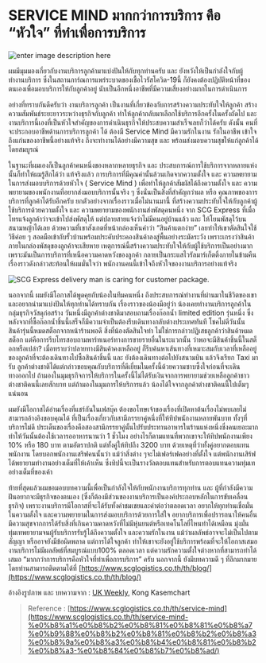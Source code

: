 
SERVICE MIND มากกว่าการบริการ คือ “หัวใจ” ที่ทำเพื่อการบริการ
===

![enter image description here](https://www.scglogistics.co.th/wp-content/uploads/2021/04/Service-Mind-In-Service-Business.jpg)

ผมมีมุมมองเกี่ยวกับงานบริการลูกค้ามาแบ่งปันให้กับทุกท่านครับ และ ยังหวังให้เป็นกำลังใจกับผู้ทำงานบริการ ซึ่งในสถานการ์ณการแพร่ระบาดของเชื้อไวรัสโควิด-19นี้ ก็ยังคงต้องปฏิบัติหน้าที่ของตนเองเพื่อมอบบริการให้กับลูกค้าอยู่ นับเป็นอีกหนึ่งอาชีพที่มีความเสี่ยงอย่างมากในการดำเนินการ

อย่างที่ทราบกันดีครับว่า งานบริการลูกค้า เป็นงานที่เกี่ยวข้องกับการสร้างความประทับใจให้ลูกค้า สร้างความสัมพันธ์ระยะยาวระหว่างธุรกิจกับลูกค้า ทำให้ลูกค้ากลับมาเลือกใช้บริการอีกครั้งในครั้งถัดไป และ งานบริการนี้เองที่เป็นหัวใจสำคัญของการดำเนินธุรกิจให้ประสบความสำเร็จเลยก็ว่าได้ครับ ดังนั้น คนที่จะประกอบอาชีพด้านการบริการลูกค้า ได้ ต้องมี Service Mind มีความรักในงาน รักในอาชีพ เข้าใจถึงแก่นของอาชีพนี้อย่างแท้จริง ถึงจะทำงานได้อย่างมีความสุข และ พร้อมส่งมอบความสุขให้แก่ลูกค้าได้โดยสมบูรณ์

ในฐานะที่ผมเองก็เป็นลูกค้าคนหนึ่งของหลากหลายธุรกิจ และ ประสบการณ์การใช้บริการจากหลายแห่งนั้นก็ทำให้ผมรู้สึกได้ว่า แท้จริงแล้ว การบริการที่มีคุณค่านั้นล้วนเกิดจากความตั้งใจ และ ความพยายามในการส่งมอบบริการด้วยหัวใจ ( Service Mind ) เพื่อทำให้ลูกค้าสัมผัสได้ถึงความตั้งใจ และ ความพยายามของพนักงานที่อยากส่งมอบบริการนั้นจริง ๆ ซึ่งนั่นเป็นสิ่งที่สำคัญกว่าผล หรือ คุณภาพของการบริการที่ลูกค้าได้รับอีกครับ ยกตัวอย่างจากเรื่องราวเมื่อไม่นานมานี้ ที่สร้างความประทับใจให้กับลูกค้าผู้ใช้บริการด้วยความตั้งใจ และ ความพยายามของพนักงานส่งพัสดุคนหนึ่ง จาก SCG Express ที่เมื่อโทรแจ้งลูกค้าว่าจะเข้าไปส่งพัสดุให้ แต่ปลายสายแจ้งว่าไม่มีคนอยู่บ้านแล้ว และ ให้โยนพัสดุไว้บนสนามหญ้าได้เลย ด้วยความที่เขาสังเกตที่หน้ากล่องเห็นคำว่า “สินค้าแตกง่าย” เลยทำให้เขาตัดสินใจใช้วิธีค่อย ๆ สอดมือเข้ากับรั้วบ้านพร้อมประคับประคองสินค้าลงสู่พื้นอย่างระมัดระวัง เพราะเกรงว่าสินค้าภายในกล่องพัสดุของลูกค้าจะเสียหาย เหตุการณ์นี้สร้างความประทับใจให้กับผู้ใช้บริการเป็นอย่างมากเพราะมันเป็นการบริการที่เหนือความคาดหวังของลูกค้า กลายเป็นกระแสไวรัลมาร์เก็ตติ้งภายในข้ามคืน เรื่องราวดังกล่าวสะท้อนให้ผมมั่นใจว่า พนักงานคนนี้เข้าใจถึงหัวใจของงานบริการอย่างแท้จริง

![SCG Express delivery man is caring for customer package.](https://www.scglogistics.co.th/wp-content/uploads/2021/04/SCG-Express-Delivery-Man-Care-for-customer-parcel.jpg)

นอกจากนี้ ผมยังมีโอกาสได้พูดคุยกับน้องในทีมคนหนึ่ง ถึงประสบการณ์ทำงานที่ผ่านมาในชีวิตของเขา และอยากนำมาแบ่งปันให้ทุกท่านได้ทราบกัน เรื่องราวของน้องมีอยู่ว่า น้องเคยทำงานบริการลูกค้าในกลุ่มธุรกิจวัสดุก่อสร้าง วันหนึ่งมีลูกค้าต่างชาติมาสอบถามเรื่องก๊อกน้ำ limited edition รุ่นหนึ่ง ซึ่งหลังจากที่ซื้อก๊อกน้ำชิ้นนี้เสร็จก็มีความจำเป็นต้องรีบเดินทางกลับต่างประเทศทันที โชคไม่ดีวันนั้น สินค้ารุ่นนี้หมดสต็อกจากหน้าร้านพอดี สิ่งที่น้องตัดสินใจทำ ไม่ใช่การกล่าวปฏิเสธลูกค้าว่าสินค้าหมดสต็อก แต่คือการรีบโทรสอบถามพาร์ทเนอร์ทางการขายรายอื่นในระแวกนั้น ว่าพอจะมีสินค้าชิ้นนี้ในสต็อกหรือเปล่า? เมื่อทราบว่าปลายทางมีสินค้าคงเหลืออยู่ ก็รีบค้นหาเส้นทางที่เหมาะสมกับเวลาที่เหลืออยู่ของลูกค้าที่จะต้องเดินทางไปซื้อสินค้าชิ้นนี้ และ ยังต้องเดินทางต่อไปยังสนามบิน แล้วจึงเรียก Taxi มารับ ลูกค้าต่างชาติได้แต่กล่าวขอบคุณกับบริการที่ดีเยี่ยมในครั้งนี้ด้วยความซาบซึ้งใจก่อนที่จะเดินทางออกไป ถ้ามองในมุมธุรกิจการให้บริการในครั้งนี้ไม่ได้รับเงินจากการพยายามช่วยเหลือลูกค้าชาวต่างชาติคนนี้เลยสักบาท แต่ถ้ามองในมุมการให้บริการแล้ว น้องได้ใจจากลูกค้าต่างชาติคนนี้ไปเต็มๆแน่นอน

ผมยังมีโอกาสได้อ่านเรื่องที่แชร์กันในเฟสบุ๊ค ต้องขอโทษเจ้าของเรื่องที่เปิดหาต้นเรื่องไม่พบเลยไม่สามารถอ้างอิงขอบคุณได้ ที่เป็นเรื่องเกี่ยวกับสามีภรรยาคู่หนึ่งที่ให้ทิปพนักงานหลายพันบาท ทั้งๆที่บริการไม่ดี ประเด็นของเรื่องคือสองสามีภรรยาคู่นั้นไปรับประทานอาหารในร้านแห่งหนึ่งซึ่งคนเยอะมาก ทำให้วันนั้นต้องใช้เวลารออาหารนานว่า 1 ชั่วโมง อย่างไรก็ตามแทนที่พวกเขาจะให้ทิปพนักงานเพียง 10% หรือ 180 บาท ตามอัตราปกติ แต่ทั้งคู่ให้ทิปถึง 3200 บาท ด้วยเหตุที่ว่าทั้งคู่อยากตอบแทนพนักงาน โดยบอกพนักงานเสริฟคนนั้นว่า แม้ว่าสิ่งต่าง ๆจะไม่เฟอร์เฟคอย่างที่ตั้งใจ แต่พนักงานเสิร์ฟได้พยายามทำงานอย่างเต็มที่ให้เค้าเห็น ซึ่งทิปนี้จะเป็นรางวัลตอบแทนสำหรับการตอบแทนความทุ่มเทอย่างเต็มที่ของเค้า

ท้ายที่สุดแล้วผมขอมอบบทความนี้เพื่อเป็นกำลังใจให้กับพนักงานบริการทุกท่าน และ ผู้ที่กำลังมีความฝันอยากจะมีธุรกิจของตนเอง (ซึ่งก็ต้องมีส่วนของงานบริการเป็นองค์ประกอบหลักในการขับเคลื่อนธุรกิจ) เพราะงานบริการมีโอกาสที่จะได้รับทั้งคำชมเชยและคำต่อว่าตลอดเวลา อยากให้ทุกท่านเชื่อมั่นในความตั้งใจ และความพยายามในการส่งมอบบริการด้วยการใส่ใจ อยากบริการเพื่อปรารถนาให้คนอื่นมีความสุขจากการได้รับสิ่งที่เกินความคาดหวังที่ไม่มีหุ่นยนต์หรือเทคโนโลยี่ไหนทำได้เหมือน มุ่งมั่นทุ่มเทพยายามจนผู้รับบริการรับรู้ได้ถึงความตั้งใจ และความรักในงาน แม้ว่าผลลัพธ์อาจจะไม่เป็นไปตามสัญญา หรืออาจยังมีข้อผิดพลาด แต่การได้ใจลูกค้า ทำให้เขาจะยังอยู่ใช้บริการพร้อมที่จะให้โอกาสเสมอ งานบริการไม่มีผลลัพธ์ที่สมบูรณ์แบบ100% ตลอดเวลา แต่ความรักความตั้งใจต่างหากที่สามารถทำได้เสมอ “มากกว่าการบริการคือหัวใจที่ทำเพื่อการบริการ” ครับ นอกจากนี้ ยังมีบทความดี ๆ ที่อีกมากมาย โดยท่านสามารถติดตามได้ที่  [https://www.scglogistics.co.th/th/blog/](https://www.scglogistics.co.th/th/blog/)

อ้างอิงรูปภาพ และ บทความจาก :  [UK Weekly](https://www.blockdit.com/posts/5f146382ff1b710cbee40634), Kong Kasemchart




> Reference : [https://www.scglogistics.co.th/th/service-mind](https://www.scglogistics.co.th/th/service-mind-%e0%b8%a1%e0%b8%b2%e0%b8%81%e0%b8%81%e0%b8%a7%e0%b9%88%e0%b8%b2%e0%b8%81%e0%b8%b2%e0%b8%a3%e0%b8%9a%e0%b8%a3%e0%b8%b4%e0%b8%81%e0%b8%b2%e0%b8%a3-%e0%b8%84%e0%b8%b7%e0%b8%ad/)
<!--stackedit_data:
eyJoaXN0b3J5IjpbLTEyMTA3Mzg0NDJdfQ==
-->